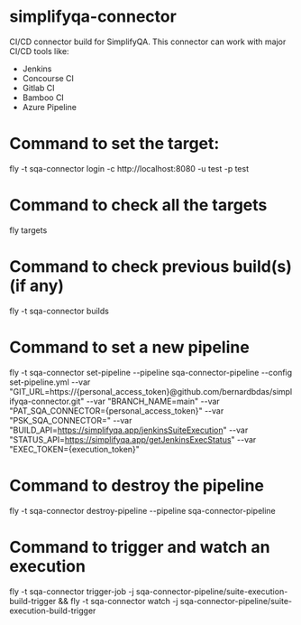 # simplifyqa-connector
CI/CD connector build for SimplifyQA.
This connector can work with major CI/CD tools like:
  - Jenkins
  - Concourse CI
  - Gitlab CI
  - Bamboo CI
  - Azure Pipeline

# Command to set the target:
fly -t sqa-connector login -c http://localhost:8080 -u test -p test

# Command to check all the targets
fly targets

# Command to check previous build(s) (if any)
fly -t sqa-connector builds

# Command to set a new pipeline
fly -t sqa-connector set-pipeline --pipeline sqa-connector-pipeline --config set-pipeline.yml --var "GIT_URL=https://{personal_access_token}@github.com/bernardbdas/simplifyqa-connector.git" --var "BRANCH_NAME=main" --var "PAT_SQA_CONNECTOR={personal_access_token}" --var "PSK_SQA_CONNECTOR=" --var "BUILD_API=https://simplifyqa.app/jenkinsSuiteExecution" --var "STATUS_API=https://simplifyqa.app/getJenkinsExecStatus" --var "EXEC_TOKEN={execution_token}"

# Command to destroy the pipeline
fly -t sqa-connector destroy-pipeline --pipeline sqa-connector-pipeline

# Command to trigger and watch an execution
fly -t sqa-connector trigger-job -j sqa-connector-pipeline/suite-execution-build-trigger && fly -t sqa-connector watch -j sqa-connector-pipeline/suite-execution-build-trigger
